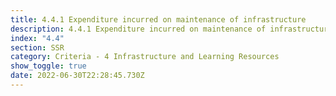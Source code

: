 ```yaml
---
title: 4.4.1 Expenditure incurred on maintenance of infrastructure
description: 4.4.1 Expenditure incurred on maintenance of infrastructure
index: "4.4"
section: SSR
category: Criteria - 4 Infrastructure and Learning Resources
show_toggle: true
date: 2022-06-30T22:28:45.730Z
---
```

